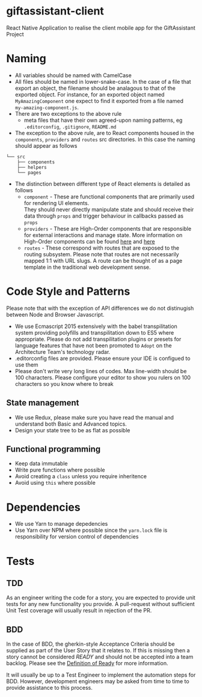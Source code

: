 # giftassistant-client
React Native Application to realise the client mobile app for the GiftAssistant Project

# Naming

- All variables should be named with CamelCase
- All files should be named in lower-snake-case.  In the case of a file that export an object, 
the filename should be analagous to that of the exported object.  For instance, for an exported 
object named `MyAmazingComponent` one expect to find it exported from a file named \
`my-amazing-component.js`.  
- There are two exceptions to the above rule
  - meta files that have their own agreed-upon naming patterns, eg `.editorconfig`, `.gitignore`, 
  `README.md`
- The exception to the above rule, are to React components housed in the `components`, `providers` 
and `routes` src directories.  In this case the naming should appear as follows

```
└── src
    ├── components
    ├── helpers
    └── pages
```

- The distinction between different type of React elements is detailed as follows
  - `component` - These are functional components that are primarily used for rendering UI elements.  
  They should never directly manipulate state and should receive their data through `props` and 
  trigger behaviour in callbacks passed as `props`
  - `providers` - These are High-Order components that are responsible for external interactions and
   manage state.  More information on High-Order components can be found 
   [here](https://facebook.github.io/react/docs/higher-order-components.html) and 
   [here](https://medium.com/@franleplant/react-higher-order-components-in-depth-cf9032ee6c3e#.we2lwik6w)
  - `routes` - These correspond with routes that are exposed to the routing subsystem.  Please note 
  that routes are not necessarily mapped 1:1 with URL slugs.  A route can be thought of as a page \
  template in the traditional web development sense.

# Code Style and Patterns

Please note that with the exception of API differences we do not 
distinugish between Node and Browser Javascript.

- We use Ecmascript 2015 extensively with the babel transpilitation system providing 
polyfills and transpilitation down to ES5 where appropriate.  Please do not add transpilitation 
plugins or presets for language features that have not been promoted to `Adopt` on the Architecture 
Team's technology radar.
- .editorconfig files are provided.  Please ensure your IDE is configued to use them
- Please don't write very long lines of codes.  Max line-width should be 100 characters.  Please 
configure your editor to show you rulers on 100 characters so you know where to break

## State management

- We use Redux, please make sure you have read the manual and understand both Basic and Advanced 
topics.
- Design your state tree to be as flat as possible

## Functional programming

- Keep data immutable
- Write pure functions where possible
- Avoid creating a `class` unless you require inheritence
- Avoid using `this` where possible

# Dependencies

- We use Yarn to manage depedencies
- Use Yarn over NPM where possible since the `yarn.lock` file is responsibility for version control 
of dependencies


# Tests

## TDD

As an engineer writing the code for a story, you are expected to provide unit tests for any new 
functionality you provide.  A pull-request without sufficient Unit Test coverage will usually result 
in rejection of the PR.

## BDD

In the case of BDD, the gherkin-style Acceptance Criteria should be supplied as part of the User 
Story that it relates to. If this is missing then a story cannot be considered _READY_ and should 
not be accepted into a team backlog.  Please see the [Definition of Ready](#) for more information.

It will usually be up to a Test Engineer to implement the automation steps for BDD.  However, 
development engineers may be asked 
from time to time to provide assistance to this process.
